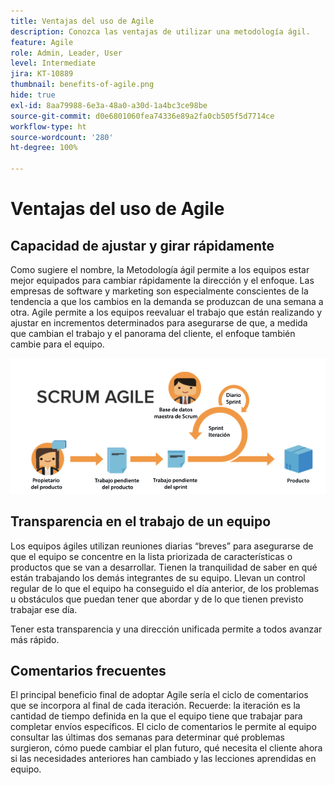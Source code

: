 ```yaml
---
title: Ventajas del uso de Agile
description: Conozca las ventajas de utilizar una metodología ágil.
feature: Agile
role: Admin, Leader, User
level: Intermediate
jira: KT-10889
thumbnail: benefits-of-agile.png
hide: true
exl-id: 8aa79988-6e3a-48a0-a30d-1a4bc3ce98be
source-git-commit: d0e6801060fea74336e89a2fa0cb505f5d7714ce
workflow-type: ht
source-wordcount: '280'
ht-degree: 100%

---
```


# Ventajas del uso de Agile

## Capacidad de ajustar y girar rápidamente

Como sugiere el nombre, la Metodología ágil permite a los equipos estar mejor equipados para cambiar rápidamente la dirección y el enfoque. Las empresas de software y marketing son especialmente conscientes de la tendencia a que los cambios en la demanda se produzcan de una semana a otra. Agile permite a los equipos reevaluar el trabajo que están realizando y ajustar en incrementos determinados para asegurarse de que, a medida que cambian el trabajo y el panorama del cliente, el enfoque también cambie para el equipo.

![Flujo de trabajo ágil](assets/agile-work-stream.png)

## Transparencia en el trabajo de un equipo

Los equipos ágiles utilizan reuniones diarias “breves” para asegurarse de que el equipo se concentre en la lista priorizada de características o productos que se van a desarrollar. Tienen la tranquilidad de saber en qué están trabajando los demás integrantes de su equipo. Llevan un control regular de lo que el equipo ha conseguido el día anterior, de los problemas u obstáculos que puedan tener que abordar y de lo que tienen previsto trabajar ese día.



Tener esta transparencia y una dirección unificada permite a todos avanzar más rápido.



## Comentarios frecuentes

El principal beneficio final de adoptar Agile sería el ciclo de comentarios que se incorpora al final de cada iteración. Recuerde: la iteración es la cantidad de tiempo definida en la que el equipo tiene que trabajar para completar envíos específicos. El ciclo de comentarios le permite al equipo consultar las últimas dos semanas para determinar qué problemas surgieron, cómo puede cambiar el plan futuro, qué necesita el cliente ahora si las necesidades anteriores han cambiado y las lecciones aprendidas en equipo.
